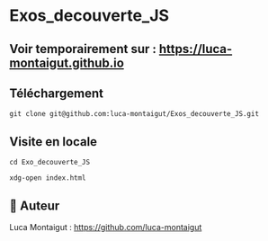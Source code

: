 # Exos_decouverte_JS

## Voir temporairement sur : https://luca-montaigut.github.io

## Téléchargement 

`git clone git@github.com:luca-montaigut/Exos_decouverte_JS.git`

## Visite en locale 

`cd Exo_decouverte_JS` 

`xdg-open index.html`

## 🐰 Auteur
Luca Montaigut : https://github.com/luca-montaigut
